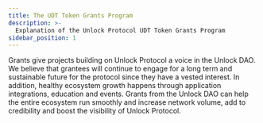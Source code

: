 ```yaml
---
title: The UDT Token Grants Program
description: >-
  Explanation of the Unlock Protocol UDT Token Grants Program
sidebar_position: 1
---
```


Grants give projects building on Unlock Protocol a voice in the Unlock DAO. We believe that grantees will continue to engage for a long term and sustainable future for the protocol since they have a vested interest. In addition, healthy ecosystem growth happens through application integrations, education and events. Grants from the Unlock DAO can help the entire ecosystem run smoothly and increase network volume, add to credibility and boost the visibility of Unlock Protocol.
